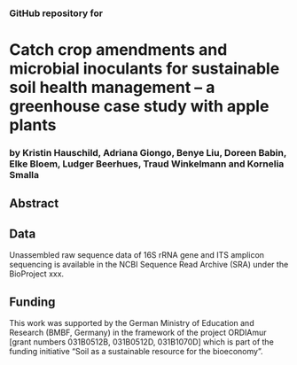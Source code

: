 ### GitHub repository for 
# Catch crop amendments and microbial inoculants for sustainable soil health management – a greenhouse case study with apple plants
### by Kristin Hauschild, Adriana Giongo, Benye Liu, Doreen Babin, Elke Bloem, Ludger Beerhues, Traud Winkelmann and Kornelia Smalla
## Abstract
## Data
Unassembled raw sequence data of 16S rRNA gene and ITS amplicon sequencing is available in the NCBI Sequence Read Archive (SRA) under the BioProject xxx. 
## Funding
This work was supported by the German Ministry of Education and Research (BMBF, Germany) in the framework of the project ORDIAmur [grant numbers 031B0512B, 031B0512D, 031B1070D] which is part of the funding initiative “Soil as a sustainable resource for the bioeconomy”.
